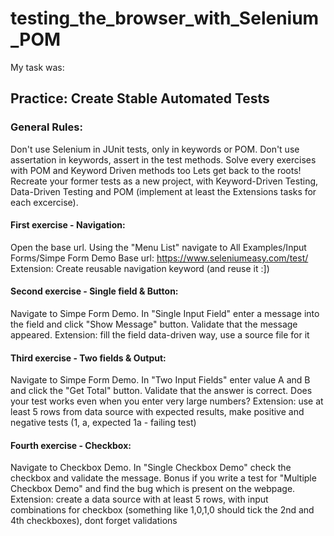 # testing_the_browser_with_Selenium_POM
My task was:

## Practice: Create Stable Automated Tests

### General Rules:

Don't use Selenium in JUnit tests, only in keywords or POM.
Don't use assertation in keywords, assert in the test methods.
Solve every exercises with POM and Keyword Driven methods too
Lets get back to the roots! Recreate your former tests as a new project, with Keyword-Driven Testing, Data-Driven Testing and POM (implement at least the Extensions tasks for each excercise).

#### First exercise - Navigation:

Open the base url. Using the "Menu List" navigate to All Examples/Input Forms/Simpe Form Demo
Base url: https://www.seleniumeasy.com/test/
Extension: Create reusable navigation keyword (and reuse it :])

#### Second exercise - Single field & Button:

Navigate to Simpe Form Demo. In "Single Input Field" enter a message into the field and click "Show Message" button. Validate that the message appeared.
Extension: fill the field data-driven way, use a source file for it

#### Third exercise - Two fields & Output:

Navigate to Simpe Form Demo. In "Two Input Fields" enter value A and B and click the "Get Total" button. Validate that the answer is correct.
Does your test works even when you enter very large numbers?
Extension: use at least 5 rows from data source with expected results, make positive and negative tests (1, a, expected 1a - failing test)

#### Fourth exercise - Checkbox:

Navigate to Checkbox Demo. In "Single Checkbox Demo" check the checkbox and validate the message.
Bonus if you write a test for "Multiple Checkbox Demo" and find the bug which is present on the webpage.
Extension: create a data source with at least 5 rows, with input combinations for checkbox (something like 1,0,1,0 should tick the 2nd and 4th checkboxes), dont forget validations
